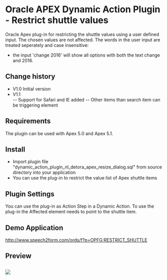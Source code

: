 # Oracle APEX Dynamic Action Plugin -  Restrict shuttle values
Oracle Apex plug-in for restricting the shuttle values using a user defined input.
The chosen values are not affected. The words in the user input are treated seperately
and case insensitive:
- the input 'change 2016' will show all options with both the text change and 2016.

## Change history
- V1.0    Initial version
- V1.1    
-- Support for Safari and IE added
-- Other items than search item can be triggering element

## Requirements
The plugin can be used with Apex 5.0 and Apex 5.1.

## Install
- Import plugin file "dynamic_action_plugin_nl_detora_apex_resize_dialog.sql" from source directory into your application
- You can use the plug-in to restrict the value list of Apex shuttle items

## Plugin Settings
You can use the plug-in as Action Step in a Dynamic Action.
To use the plug-in the Affected element needs to point to the shuttle item.

## Demo Application
http://www.speech2form.com/ords/f?p=OPFG:RESTRICT_SHUTTLE

## Preview
![](https://raw.githubusercontent.com/dickdral/apex-copy_to_clipboard/master/restrict_shuttle_values_example.gif?raw=true)
---
